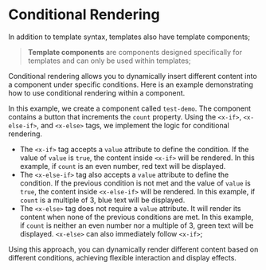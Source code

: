 # Conditional Rendering

In addition to template syntax, templates also have template components;

> **Template components** are components designed specifically for templates and can only be used within templates;

Conditional rendering allows you to dynamically insert different content into a component under specific conditions. Here is an example demonstrating how to use conditional rendering within a component.

In this example, we create a component called `test-demo`. The component contains a button that increments the `count` property. Using the `<x-if>`, `<x-else-if>`, and `<x-else>` tags, we implement the logic for conditional rendering.

- The `<x-if>` tag accepts a `value` attribute to define the condition. If the value of `value` is `true`, the content inside `<x-if>` will be rendered. In this example, if `count` is an even number, red text will be displayed.
- The `<x-else-if>` tag also accepts a `value` attribute to define the condition. If the previous condition is not met and the value of `value` is `true`, the content inside `<x-else-if>` will be rendered. In this example, if `count` is a multiple of 3, blue text will be displayed.
- The `<x-else>` tag does not require a `value` attribute. It will render its content when none of the previous conditions are met. In this example, if `count` is neither an even number nor a multiple of 3, green text will be displayed. `<x-else>` can also immediately follow `<x-if>`;

Using this approach, you can dynamically render different content based on different conditions, achieving flexible interaction and display effects.

<a href="../../publics/examples/condition/demo.html" preview demo></a>
<a href="../../publics/examples/condition/test-demo.html" main demo></a>

